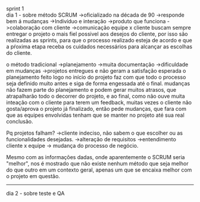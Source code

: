 sprint 1                                                                          
dia 1 - sobre método SCRUM
->oficializado na década de 90
->responde bem á mudanças
->Indivíduo e interação
->produto que funciona
->colaboração com cliente
->comunicação equipe x cliente
     buscam sempre entregar o projeto o mais fiel possivel aos desejos do cliente, por isso são realizadas as sprints, para que o processo realizado esteja de acordo e que a pŕoxima etapa receba os cuidados necessários para alcançar as escolhas do cliente.

o método tradicional
->planejamento
->muita documentação
->dificuldade em mudanças
->projetos entregues e não geram a satisfação esperada
     o planejamento feito logo no início do projeto faz com que todo o processo seja definido muito antes e siga de forma engessada até o final. mudanças não fazem parte do planejamento e podem gerar muitos atrasos, que atrapalharão todo o decorrer do projeto, e ao final, como não ouve muita inteação com o cliente para terem um feedback, muitas vezes o cliente não gosta/aprova o projeto já finalizado, então pede mudanças, que fara com que as equipes envolvidas tenham que se manter no projeto até sua real conclusão.

Pq projetos falham?
->cliente indeciso, não sabem o que escolher ou as funcionalidades desejadas.
->alteração de requisitos
->entendimento cliente x equipe
-> mudança do processo de negócio. 

Mesmo com as informações dadas, onde aparentemente o SCRUM seria "melhor", nos é mostrado que não existe nenhum método que seja melhor do que outro em um contexto geral, apenas um que se encaixa melhor com o projeto em questão.

_____________________________________________________________________________________________________________________________________________________________________

dia 2 - sobre teste e QA




